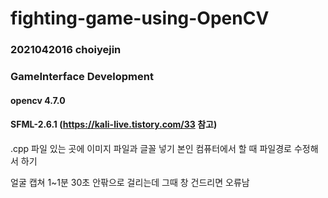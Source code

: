 # fighting-game-using-OpenCV

### 2021042016 choiyejin
### GameInterface Development
#### opencv 4.7.0
#### SFML-2.6.1 (https://kali-live.tistory.com/33 참고)

.cpp 파일 있는 곳에 이미지 파일과 글꼴 넣기
본인 컴퓨터에서 할 때 파일경로 수정해서 하기

얼굴 캡쳐 1~1분 30초 안팎으로 걸리는데 그때 창 건드리면 오류남

